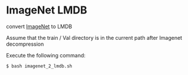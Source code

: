 
# ImageNet LMDB

convert [ImageNet](http://www.image-net.org/) to LMDB

Assume that the train / Val directory is in the current path after Imagenet decompression

Execute the following command:

```angular2html
$ bash imagenet_2_lmdb.sh
```